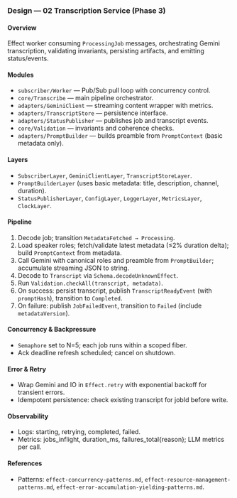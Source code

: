 ### Design — 02 Transcription Service (Phase 3)

#### Overview

Effect worker consuming `ProcessingJob` messages, orchestrating Gemini transcription, validating invariants, persisting artifacts, and emitting status/events.

#### Modules

- `subscriber/Worker` — Pub/Sub pull loop with concurrency control.
- `core/Transcribe` — main pipeline orchestrator.
- `adapters/GeminiClient` — streaming content wrapper with metrics.
- `adapters/TranscriptStore` — persistence interface.
- `adapters/StatusPublisher` — publishes job and transcript events.
- `core/Validation` — invariants and coherence checks.
- `adapters/PromptBuilder` — builds preamble from `PromptContext` (basic metadata only).

#### Layers

- `SubscriberLayer`, `GeminiClientLayer`, `TranscriptStoreLayer`.
- `PromptBuilderLayer` (uses basic metadata: title, description, channel, duration).
- `StatusPublisherLayer`, `ConfigLayer`, `LoggerLayer`, `MetricsLayer`, `ClockLayer`.

#### Pipeline

1. Decode job; transition `MetadataFetched → Processing`.
2. Load speaker roles; fetch/validate latest metadata (≤2% duration delta); build `PromptContext` from metadata.
3. Call Gemini with canonical roles and preamble from `PromptBuilder`; accumulate streaming JSON to string.
4. Decode to `Transcript` via `Schema.decodeUnknownEffect`.
5. Run `Validation.checkAll(transcript, metadata)`.
6. On success: persist transcript, publish `TranscriptReadyEvent` (with `promptHash`), transition to `Completed`.
7. On failure: publish `JobFailedEvent`, transition to `Failed` (include `metadataVersion`).

#### Concurrency & Backpressure

- `Semaphore` set to N=5; each job runs within a scoped fiber.
- Ack deadline refresh scheduled; cancel on shutdown.

#### Error & Retry

- Wrap Gemini and IO in `Effect.retry` with exponential backoff for transient errors.
- Idempotent persistence: check existing transcript for jobId before write.

#### Observability

- Logs: starting, retrying, completed, failed.
- Metrics: jobs_inflight, duration_ms, failures_total{reason}; LLM metrics per call.

#### References

- Patterns: `effect-concurrency-patterns.md`, `effect-resource-management-patterns.md`, `effect-error-accumulation-yielding-patterns.md`.
